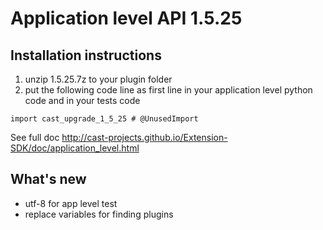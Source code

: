 # Application level API 1.5.25

## Installation instructions


1. unzip 1.5.25.7z to your plugin folder
2. put the following code line as first line in your application level python code and in your tests code

`import cast_upgrade_1_5_25 # @UnusedImport`

See full doc http://cast-projects.github.io/Extension-SDK/doc/application_level.html

## What's new

* utf-8 for app level test
* replace variables for finding plugins